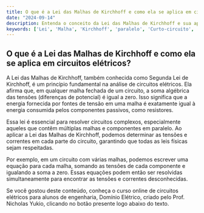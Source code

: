 ```yaml
---
title: O que é a Lei das Malhas de Kirchhoff e como ela se aplica em circuitos elétricos?
date: "2024-09-14"
description: Entenda o conceito da Lei das Malhas de Kirchhoff e sua aplicação em circuitos elétricos.
keywords: ['Lei', 'Malha', 'Kirchhoff', 'paralelo', 'Curto-circuito', 'Múltiplo', 'Tensão']
---
```


## O que é a Lei das Malhas de Kirchhoff e como ela se aplica em circuitos elétricos?

A Lei das Malhas de Kirchhoff, também conhecida como Segunda Lei de Kirchhoff, é um princípio fundamental na análise de circuitos elétricos. Ela afirma que, em qualquer malha fechada de um circuito, a soma algébrica das tensões (diferenças de potencial) é igual a zero. Isso significa que a energia fornecida por fontes de tensão em uma malha é exatamente igual à energia consumida pelos componentes passivos, como resistores.

Essa lei é essencial para resolver circuitos complexos, especialmente aqueles que contêm múltiplas malhas e componentes em paralelo. Ao aplicar a Lei das Malhas de Kirchhoff, podemos determinar as tensões e correntes em cada parte do circuito, garantindo que todas as leis físicas sejam respeitadas.

Por exemplo, em um circuito com várias malhas, podemos escrever uma equação para cada malha, somando as tensões de cada componente e igualando a soma a zero. Essas equações podem então ser resolvidas simultaneamente para encontrar as tensões e correntes desconhecidas.

Se você gostou deste conteúdo, conheça o curso online de circuitos elétricos para alunos de engenharia, Domínio Elétrico, criado pelo Prof. Nicholas Yukio, clicando no botão presente logo abaixo do texto.